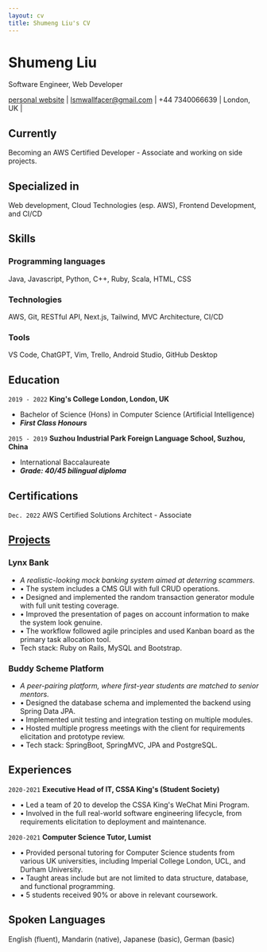 ```yaml
---
layout: cv
title: Shumeng Liu's CV
---
```

# Shumeng Liu
Software Engineer, Web Developer

<div id="webaddress">
<a href="https://www.shuyunthewf.com">personal website</a> | 
<a href="lsmwallfacer@gmail.com">lsmwallfacer@gmail.com</a> | 
<span>+44 7340066639</span> | 
<span>London, UK</span> | 
</div>

## Currently

Becoming an AWS Certified Developer - Associate and working on side projects.

## Specialized in

Web development, Cloud Technologies (esp. AWS), Frontend Development, and CI/CD

## Skills
### Programming languages
Java, Javascript, Python, C++, Ruby, Scala, HTML, CSS
### Technologies
AWS, Git, RESTful API, Next.js, Tailwind, MVC Architecture, CI/CD
### Tools
VS Code, ChatGPT, Vim, Trello, Android Studio, GitHub Desktop 

## Education

`2019 - 2022`
__King's College London, London, UK__
- Bachelor of Science (Hons) in Computer Science (Artificial Intelligence)
- _**First Class Honours**_

`2015 - 2019`
__Suzhou Industrial Park Foreign Language School, Suzhou, China__
- International Baccalaureate
- _**Grade: 40/45 bilingual diploma**_

## Certifications
`Dec. 2022`
AWS Certified Solutions Architect - Associate 

## [Projects](https://www.shuyunthewf.com/projects)

### Lynx Bank
- *A realistic-looking mock banking system aimed at deterring scammers.*
- &bull; The system includes a CMS GUI with full CRUD operations.
- &bull; Designed and implemented the random transaction generator module with full unit testing coverage.
- &bull; Improved the presentation of pages on account information to make the system look genuine.
- &bull; The workflow followed agile principles and used Kanban board as the primary task allocation tool.
- Tech stack: Ruby on Rails, MySQL and Bootstrap.

### Buddy Scheme Platform
- *A peer-pairing platform, where first-year students are matched to senior mentors.* 
- &bull; Designed the database schema and implemented the backend using Spring Data JPA.
- &bull; Implemented unit testing and integration testing on multiple modules.
- &bull; Hosted multiple progress meetings with the client for requirements elicitation and prototype review.
- &bull; Tech stack: SpringBoot, SpringMVC, JPA and PostgreSQL.

## Experiences
`2020-2021`
__Executive Head of IT, CSSA King's (Student Society)__
- &bull; Led a team of 20 to develop the CSSA King's WeChat Mini Program.
- &bull; Involved in the full real-world software engineering lifecycle, from requirements elicitation to deployment and maintenance.

`2020-2021`
__Computer Science Tutor, Lumist__
- &bull; Provided personal tutoring for Computer Science students from various UK universities, including Imperial College London, UCL, and Durham University.
- &bull; Taught areas include but are not limited to data structure, database, and functional programming.
- &bull; 5 students received 90% or above in relevant coursework.

## Spoken Languages
English (fluent), Mandarin (native), Japanese (basic), German (basic)